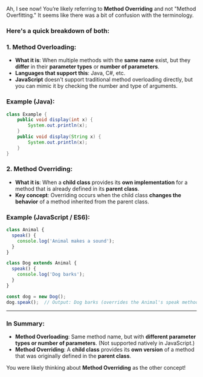 Ah, I see now! You’re likely referring to **Method Overriding** and not "Method Overfitting." It seems like there was a bit of confusion with the terminology.

### Here's a quick breakdown of both:

### 1. **Method Overloading**:
- **What it is**: When multiple methods with the **same name** exist, but they **differ** in their **parameter types** or **number of parameters**.
- **Languages that support this**: Java, C#, etc.
- **JavaScript** doesn't support traditional method overloading directly, but you can mimic it by checking the number and type of arguments.

### Example (Java):
```java
class Example {
    public void display(int x) {
        System.out.println(x);
    }
    public void display(String x) {
        System.out.println(x);
    }
}
```

### 2. **Method Overriding**:
- **What it is**: When a **child class** provides its **own implementation** for a method that is already defined in its **parent class**.
- **Key concept**: Overriding occurs when the child class **changes the behavior** of a method inherited from the parent class.

### Example (JavaScript / ES6):
```javascript
class Animal {
  speak() {
    console.log('Animal makes a sound');
  }
}

class Dog extends Animal {
  speak() {
    console.log('Dog barks');
  }
}

const dog = new Dog();
dog.speak();  // Output: Dog barks (overrides the Animal's speak method)
```

---

### **In Summary:**

- **Method Overloading**: Same method name, but with **different parameter types or number of parameters**. (Not supported natively in JavaScript.)
- **Method Overriding**: A **child class** provides its **own version** of a method that was originally defined in the **parent class**.

You were likely thinking about **Method Overriding** as the other concept!